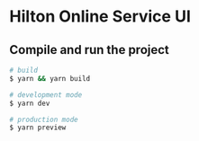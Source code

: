 # Hilton Online Service UI

## Compile and run the project

```bash
# build
$ yarn && yarn build

# development mode
$ yarn dev

# production mode
$ yarn preview
```

